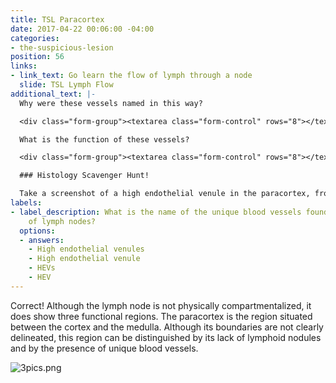 ```yaml
---
title: TSL Paracortex
date: 2017-04-22 00:06:00 -04:00
categories:
- the-suspicious-lesion
position: 56
links:
- link_text: Go learn the flow of lymph through a node
  slide: TSL Lymph Flow
additional_text: |-
  Why were these vessels named in this way?

  <div class="form-group"><textarea class="form-control" rows="8"></textarea></div>

  What is the function of these vessels?

  <div class="form-group"><textarea class="form-control" rows="8"></textarea></div>

  ### Histology Scavenger Hunt!

  Take a screenshot of a high endothelial venule in the paracortex, from [Slide 42: Lymph Node, H&E](https://medsci.indiana.edu/junqueira/virtual/msci_42_5.html).
labels:
- label_description: What is the name of the unique blood vessels found in the paracortex
    of lymph nodes?
  options:
  - answers:
    - High endothelial venules
    - High endothelial venule
    - HEVs
    - HEV
---
```


Correct! Although the lymph node is not physically compartmentalized, it does show three functional regions. The paracortex is the region situated between the cortex and the medulla. Although its boundaries are not clearly delineated, this region can be distinguished by its lack of lymphoid nodules and by the presence of unique blood vessels.

![3pics.png](/uploads/3pics.png)